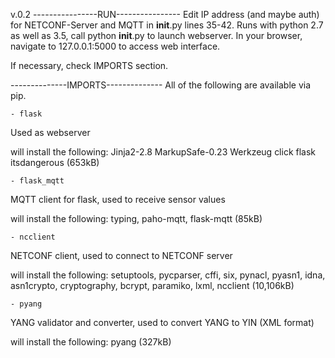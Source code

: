 v.0.2
----------------RUN----------------
Edit IP address (and maybe auth) for NETCONF-Server and MQTT in __init__.py lines 35-42.
Runs with python 2.7 as well as 3.5, call 
	python __init__.py
to launch webserver. In your browser, navigate to 
	127.0.0.1:5000
to access web interface.

If necessary, check IMPORTS section.



--------------IMPORTS--------------
All of the following are available via pip.

	- flask
Used as webserver

will install the following:
Jinja2-2.8 MarkupSafe-0.23 Werkzeug click flask itsdangerous 
(653kB)


	- flask_mqtt
MQTT client for flask, used to receive sensor values

will install the following:
typing, paho-mqtt, flask-mqtt
(85kB)


	- ncclient
NETCONF client, used to connect to NETCONF server

will install the following:
setuptools, pycparser, cffi, six, pynacl, pyasn1, idna, asn1crypto, cryptography, 
bcrypt, paramiko, lxml, ncclient
(10,106kB)


	- pyang
YANG validator and converter, used to convert YANG to YIN (XML format)

will install the following:
pyang
(327kB)


